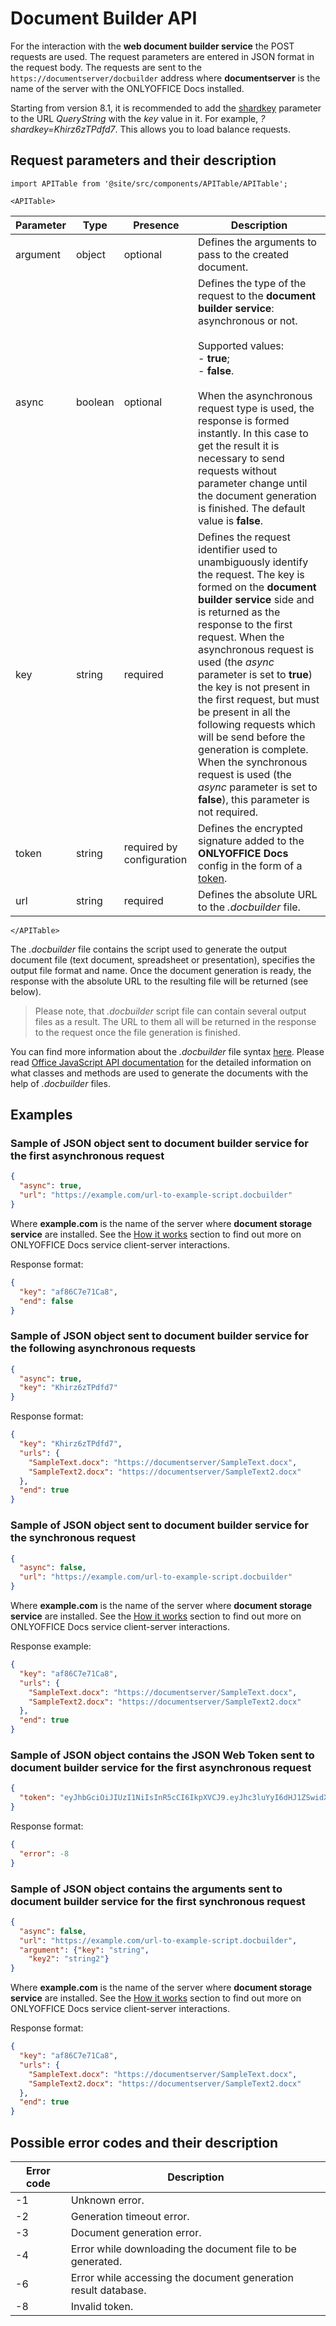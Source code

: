 # Document Builder API

For the interaction with the **web document builder service** the POST requests are used. The request parameters are entered in JSON format in the request body. The requests are sent to the `https://documentserver/docbuilder` address where **documentserver** is the name of the server with the ONLYOFFICE Docs installed.

Starting from version 8.1, it is recommended to add the [shardkey](../get-started/configuration/shard-key.md) parameter to the URL *QueryString* with the *key* value in it. For example, *?shardkey=Khirz6zTPdfd7*. This allows you to load balance requests.

## Request parameters and their description

```mdx-code-block
import APITable from '@site/src/components/APITable/APITable';

<APITable>
```

| Parameter | Type    | Presence                  | Description                                                                                                                                                                                                                                                                                                                                                                                                                                                                                                                                         |
| --------- | ------- | ------------------------- | --------------------------------------------------------------------------------------------------------------------------------------------------------------------------------------------------------------------------------------------------------------------------------------------------------------------------------------------------------------------------------------------------------------------------------------------------------------------------------------------------------------------------------------------------- |
| argument  | object  | optional                  | Defines the arguments to pass to the created document.                                                                                                                                                                                                                                                                                                                                                                                                                                                                                              |
| async     | boolean | optional                  | Defines the type of the request to the **document builder service**: asynchronous or not.<br/><br/>Supported values:<br/>- **true**;<br/>- **false**.<br/><br/>When the asynchronous request type is used, the response is formed instantly. In this case to get the result it is necessary to send requests without parameter change until the document generation is finished. The default value is **false**.                                                                                                                                    |
| key       | string  | required                  | Defines the request identifier used to unambiguously identify the request. The key is formed on the **document builder service** side and is returned as the response to the first request. When the asynchronous request is used (the *async* parameter is set to **true**) the key is not present in the first request, but must be present in all the following requests which will be send before the generation is complete. When the synchronous request is used (the *async* parameter is set to **false**), this parameter is not required. |
| token     | string  | required by configuration | Defines the encrypted signature added to the **ONLYOFFICE Docs** config in the form of a [token](./signature/request/token-in-body.md#request-to-document-builder-service).                                                                                                                                                                                                                                                                                                                                                                         |
| url       | string  | required                  | Defines the absolute URL to the *.docbuilder* file.                                                                                                                                                                                                                                                                                                                                                                                                                                                                                                 |

```mdx-code-block
</APITable>
```

The *.docbuilder* file contains the script used to generate the output document file (text document, spreadsheet or presentation), specifies the output file format and name. Once the document generation is ready, the response with the absolute URL to the resulting file will be returned (see below).

> Please note, that *.docbuilder* script file can contain several output files as a result. The URL to them all will be returned in the response to the request once the file generation is finished.

You can find more information about the *.docbuilder* file syntax [here](../../document-builder/builder-app/using-docbuilder-file.md). Please read [Office JavaScript API documentation](../../office-api/get-started/overview.md) for the detailed information on what classes and methods are used to generate the documents with the help of *.docbuilder* files.

## Examples

### Sample of JSON object sent to **document builder service** for the first asynchronous request

``` json
{
  "async": true,
  "url": "https://example.com/url-to-example-script.docbuilder"
}
```

Where **example.com** is the name of the server where **document storage service** are installed. See the [How it works](../get-started/how-it-works/how-it-works.md) section to find out more on ONLYOFFICE Docs service client-server interactions.

Response format:

``` json
{
  "key": "af86C7e71Ca8",
  "end": false
}
```

### Sample of JSON object sent to **document builder service** for the following asynchronous requests

``` json
{
  "async": true,
  "key": "Khirz6zTPdfd7"
}
```

Response format:

``` json
{
  "key": "Khirz6zTPdfd7",
  "urls": {
    "SampleText.docx": "https://documentserver/SampleText.docx",
    "SampleText2.docx": "https://documentserver/SampleText2.docx"
  },
  "end": true
}
```

### Sample of JSON object sent to **document builder service** for the synchronous request

``` json
{
  "async": false,
  "url": "https://example.com/url-to-example-script.docbuilder"
}
```

Where **example.com** is the name of the server where **document storage service** are installed. See the [How it works](../get-started/how-it-works/how-it-works.md) section to find out more on ONLYOFFICE Docs service client-server interactions.

Response example:

``` json
{
  "key": "af86C7e71Ca8",
  "urls": {
    "SampleText.docx": "https://documentserver/SampleText.docx",
    "SampleText2.docx": "https://documentserver/SampleText2.docx"
  },
  "end": true
}
```

### Sample of JSON object contains the JSON Web Token sent to **document builder service** for the first asynchronous request

``` json
{
  "token": "eyJhbGciOiJIUzI1NiIsInR5cCI6IkpXVCJ9.eyJhc3luYyI6dHJ1ZSwidXJsIjoiaHR0cHM6Ly9leGFtcGxlLmNvbS91cmwtdG8tZXhhbXBsZS1zY3JpcHQuZG9jYnVpbGRlciJ9.dzoTbRzSMa95Fpg34CjnF3ZUPdGA2CnBedFL_qOOxAs"
}
```

Response format:

``` json
{
  "error": -8
}
```

### Sample of JSON object contains the arguments sent to **document builder service** for the first synchronous request

``` json
{
  "async": false,
  "url": "https://example.com/url-to-example-script.docbuilder",
  "argument": {"key": "string",
    "key2": "string2"}
}
```

Where **example.com** is the name of the server where **document storage service** are installed. See the [How it works](../get-started/how-it-works/how-it-works.md) section to find out more on ONLYOFFICE Docs service client-server interactions.

Response format:

``` json
{
  "key": "af86C7e71Ca8",
  "urls": {
    "SampleText.docx": "https://documentserver/SampleText.docx",
    "SampleText2.docx": "https://documentserver/SampleText2.docx"
  },
  "end": true
}
```

## Possible error codes and their description

| Error code | Description                                                    |
| ---------- | -------------------------------------------------------------- |
| -1         | Unknown error.                                                 |
| -2         | Generation timeout error.                                      |
| -3         | Document generation error.                                     |
| -4         | Error while downloading the document file to be generated.     |
| -6         | Error while accessing the document generation result database. |
| -8         | Invalid token.                                                 |
